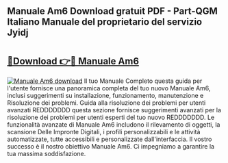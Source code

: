 ## Manuale Am6 Download gratuit PDF - Part-QGM Italiano Manuale del proprietario del servizio Jyidj

# <h2><a href="http://dfgr59.blite.top/?on=Manuale+Am6">🔗Download 👉🔴 Manuale Am6</a></h2>

[![Manuale Am6 download](https://i.imgur.com/lujVjoI.png)](http://dfgr59.blite.top/?on=Manuale+Am6)
Il tuo Manuale Completo questa guida per l'utente fornisce una panoramica completa del tuo nuovo Manuale Am6, inclusi suggerimenti su installazione, funzionamento, manutenzione e Risoluzione dei problemi. Guida alla risoluzione dei problemi per utenti avanzati REDDDDDDD questa sezione fornisce suggerimenti avanzati per la risoluzione dei problemi per utenti esperti del tuo nuovo REDDDDDDD. Le funzionalità avanzate di Manuale Am6 includono il rilevamento di oggetti, la scansione Delle Impronte Digitali, i profili personalizzabili e le attività automatizzate, tutte accessibili e personalizzate dall'interfaccia. Il vostro successo è il nostro obiettivo Manuale Am6. Ci impegniamo a garantire la tua massima soddisfazione.
